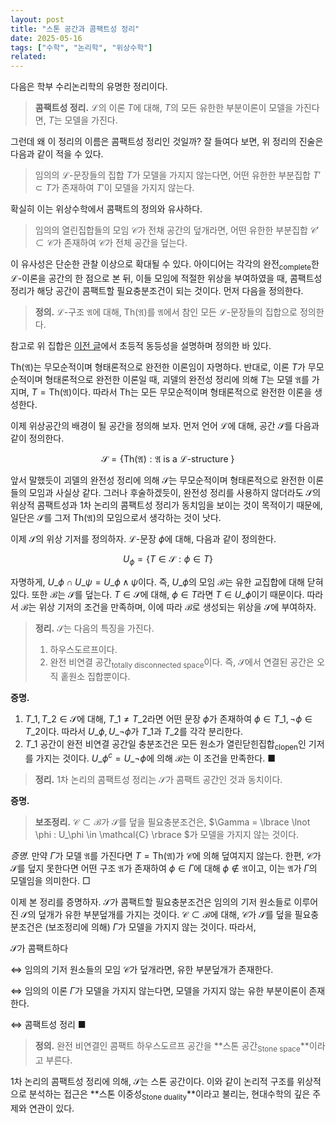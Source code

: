 ```yaml
---
layout: post
title: "스톤 공간과 콤팩트성 정리"
date: 2025-05-16
tags: ["수학", "논리학", "위상수학"]
related:
---
```


다음은 학부 수리논리학의 유명한 정리이다.

> **콤팩트성 정리.** $\mathcal{L}$의 이론 $T$에 대해, $T$의 모든 유한한 부분이론이 모델을 가진다면, $T$는 모델을 가진다.

그런데 왜 이 정리의 이름은 콤팩트성 정리인 것일까? 잘 들여다 보면, 위 정리의 진술은 다음과 같이 적을 수 있다.

> 임의의 $\mathcal{L}$-문장들의 집합 $T$가 모델을 가지지 않는다면, 어떤 유한한 부분집합 $T' \subset T$가 존재하여 $T'$이 모델을 가지지 않는다.

확실히 이는 위상수학에서 콤팩트의 정의와 유사하다.

> 임의의 열린집합들의 모임 $\mathcal{C}$가 전채 공간의 덮개라면, 어떤 유한한 부분집합 $\mathcal{C}' \subset \mathcal{C}$가 존재하여 $\mathcal{C}$가 전체 공간을 덮는다.

이 유사성은 단순한 관찰 이상으로 확대될 수 있다. 아이디어는 각각의 완전<sub>complete</sub>한 $\mathcal{L}$-이론을 공간의 한 점으로 본 뒤, 이들 모임에 적절한 위상을 부여하였을 때, 콤팩트성 정리가 해당 공간이 콤팩트할 필요충분조건이 되는 것이다. 먼저 다음을 정의한다.

> **정의.** $\mathcal{L}$-구조 $\mathfrak{A}$에 대해, $\mathrm{Th}(\mathfrak{A})$를 $\mathfrak{A}$에서 참인 모든 $\mathcal{L}$-문장들의 집합으로 정의한다.

참고로 위 집합은 [이전 글](https://dimenerno.github.io/2025/05/01/elementary-embedding/)에서 초등적 동등성을 설명하며 정의한 바 있다.

$\mathrm{Th}(\mathfrak{A})$는 무모순적이며 형태론적으로 완전한 이론임이 자명하다. 반대로, 이론 $T$가 무모순적이며 형태론적으로 완전한 이론일 때, 괴델의 완전성 정리에 의해 $T$는 모델 $\mathfrak{A}$를 가지며, $T = \mathrm{Th}(\mathfrak{A})$이다. 따라서 $\mathrm{Th}$는 모든 무모순적이며 형태론적으로 완전한 이론을 생성한다.

이제 위상공간의 배경이 될 공간을 정의해 보자. 먼저 언어 $\mathcal{L}$에 대해, 공간 $\mathcal{S}$를 다음과 같이 정의한다.

$$
\mathcal{S} = \{ \mathrm{Th}(\mathfrak{A}) : \mathfrak{A}\text{ is a $\mathcal{L}$-structure } \}
$$

앞서 말했듯이 괴델의 완전성 정리에 의해 $\mathcal{S}$는 무모순적이며 형태론적으로 완전한 이론들의 모임과 사실상 같다. 그러나 후술하겠듯이, 완전성 정리를 사용하지 않더라도 $\mathcal{S}$의 위상적 콤팩트성과 1차 논리의 콤팩트성 정리가 동치임을 보이는 것이 목적이기 때문에, 일단은 $\mathcal{S}$를 그저 $\mathrm{Th}(\mathfrak{A})$의 모임으로서 생각하는 것이 낫다.

이제 $\mathcal{S}$의 위상 기저를 정의하자. $\mathcal{L}$-문장 $\phi$에 대해, 다음과 같이 정의한다.

$$
U_\phi = \{ T \in \mathcal{S} : \phi \in T \}
$$

자명하게, $U\_\phi \cap U\_\psi = U\_{\phi \land \psi}$이다. 즉, $U\_\phi$의 모임 $\mathcal{B}$는 유한 교집합에 대해 닫혀 있다. 또한 $\mathcal{B}$는 $\mathcal{S}$를 덮는다. $T \in \mathcal{S}$에 대해, $\phi \in T$라면 $T \in U\_\phi$이기 때문이다. 따라서 $\mathcal{B}$는 위상 기저의 조건을 만족하며, 이에 따라 $\mathcal{B}$로 생성되는 위상을 $\mathcal{S}$에 부여하자.

> **정리.** $\mathcal{S}$는 다음의 특징을 가진다.
>
> 1. 하우스도르프이다.
> 2. 완전 비연결 공간<sub>totally disconnected space</sub>이다. 즉, $\mathcal{S}$에서 연결된 공간은 오직 홑원소 집합뿐이다.

**증명.**

1. $T\_1, T\_2 \in \mathcal{S}$에 대해, $T\_1 \neq T\_2$라면 어떤 문장 $\phi$가 존재하여 $\phi \in T\_1, \lnot\phi \in T\_2$이다. 따라서 $U\_\phi, U\_{\lnot \phi}$가 $T\_1$과 $T\_2$를 각각 분리한다.
2. $T\_1$ 공간이 완전 비연결 공간일 충분조건은 모든 원소가 열린닫힌집합<sub>clopen</sub>인 기저를 가지는 것이다. $U\_\phi^c =U\_{\lnot \phi}$에 의해 $\mathcal{B}$는 이 조건을 만족한다. ■

> **정리.** 1차 논리의 콤팩트성 정리는 $\mathcal{S}$가 콤팩트 공간인 것과 동치이다.

**증명.**

> **보조정리.** $\mathcal{C} \subset \mathcal{B}$가 $\mathcal{S}$를 덮을 필요충분조건은, $\Gamma = \lbrace \lnot \phi : U\_\phi \in \mathcal{C} \rbrace $가 모델을 가지지 않는 것이다.

_증명._ 만약 $\Gamma$가 모델 $\mathfrak{A}$를 가진다면 $T = \mathrm{Th}(\mathfrak{A})$가 $\mathcal{C}$에 의해 덮여지지 않는다. 한편, $\mathcal{C}$가 $\mathcal{S}$를 덮지 못한다면 어떤 구조 $\mathfrak{A}$가 존재하여 $\phi \in \Gamma$에 대해 $\phi \notin \mathfrak{A}$이고, 이는 $\mathfrak{A}$가 $\Gamma$의 모델임을 의미한다. □

이제 본 정리를 증명하자. $\mathcal{S}$가 콤팩트할 필요충분조건은 임의의 기저 원소들로 이루어진 $\mathcal{S}$의 덮개가 유한 부분덮개를 가지는 것이다. $\mathcal{C} \subset \mathcal{B}$에 대해, $\mathcal{C}$가 $\mathcal{S}$를 덮을 필요충분조건은 (보조정리에 의해) $\Gamma$가 모델을 가지지 않는 것이다. 따라서,

$\mathcal{S}$가 콤팩트하다

$\Leftrightarrow$ 임의의 기저 원소들의 모임 $\mathcal{C}$가 덮개라면, 유한 부분덮개가 존재한다.

$\Leftrightarrow$ 임의의 이론 $\Gamma$가 모델을 가지지 않는다면, 모델을 가지지 않는 유한 부분이론이 존재한다.

$\Leftrightarrow$ 콤팩트성 정리 ■

> **정의.** 완전 비연결인 콤팩트 하우스도르프 공간을 **스톤 공간<sub>Stone space</sub>**이라고 부른다.

1차 논리의 콤팩트성 정리에 의해, $\mathcal{S}$는 스톤 공간이다. 이와 같이 논리적 구조를 위상적으로 분석하는 접근은 **스톤 이중성<sub>Stone duality</sub>**이라고 불리는, 현대수학의 깊은 주제와 연관이 있다.
